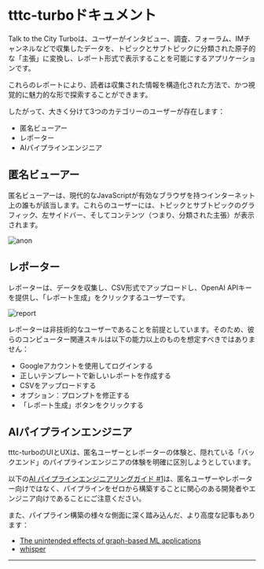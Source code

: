 # tttc-turboドキュメント

Talk to the City Turboは、ユーザーがインタビュー、調査、フォーラム、IMチャンネルなどで収集したデータを、トピックとサブトピックに分類された原子的な「主張」に変換し、レポート形式で表示することを可能にするアプリケーションです。

これらのレポートにより、読者は収集された情報を構造化された方法で、かつ視覚的に魅力的な形で探索することができます。

したがって、大きく分けて3つのカテゴリーのユーザーが存在します：

- 匿名ビューアー
- レポーター
- AIパイプラインエンジニア

## 匿名ビューアー

匿名ビューアーは、現代的なJavaScriptが有効なブラウザを持つインターネット上の誰もが該当します。これらのユーザーには、トピックとサブトピックのグラフィック、左サイドバー、そしてコンテンツ（つまり、分類された主張）が表示されます。

![anon](https://talktothecity.s3.amazonaws.com/tttc-turbo/static/images/Monosnap-tttc-turbo-2023-12-19-20-51-13.jpeg)

## レポーター

レポーターは、データを収集し、CSV形式でアップロードし、OpenAI APIキーを提供し、「レポート生成」をクリックするユーザーです。

![report](https://talktothecity.s3.amazonaws.com/tttc-turbo/static/images/Monosnap-tttc-turbo-2023-12-20-03-15-32.jpeg)

レポーターは非技術的なユーザーであることを前提としています。そのため、彼らのコンピューター関連スキルは以下の能力以上のものを想定すべきではありません：

- Googleアカウントを使用してログインする
- 正しいテンプレートで新しいレポートを作成する
- CSVをアップロードする
- オプション：プロンプトを修正する
- 「レポート生成」ボタンをクリックする

## AIパイプラインエンジニア

tttc-turboのUIとUXは、匿名ユーザーとレポーターの体験と、隠れている「バックエンド」のパイプラインエンジニアの体験を明確に区別しようとしています。

以下の[AI パイプラインエンジニアリングガイド #1](/docs/ai-pipe-guide)は、匿名ユーザーやレポーター向けではなく、パイプラインをゼロから構築することに関心のある開発者やエンジニア向けであることにご注意ください。

また、パイプライン構築の様々な側面に深く踏み込んだ、より高度な記事もあります：

- [The unintended effects of graph-based ML applications](/docs/ai-pipe-guide/unintended-effects)
- [whisper](/docs/whisper)

---
